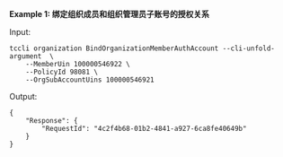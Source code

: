 **Example 1: 绑定组织成员和组织管理员子账号的授权关系**



Input: 

```
tccli organization BindOrganizationMemberAuthAccount --cli-unfold-argument  \
    --MemberUin 100000546922 \
    --PolicyId 98081 \
    --OrgSubAccountUins 100000546921
```

Output: 
```
{
    "Response": {
        "RequestId": "4c2f4b68-01b2-4841-a927-6ca8fe40649b"
    }
}
```


